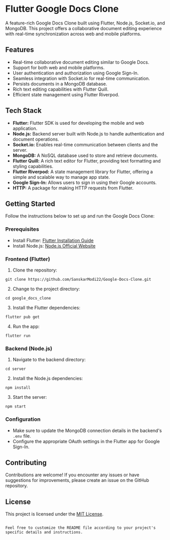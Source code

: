 # Flutter Google Docs Clone

A feature-rich Google Docs Clone built using Flutter, Node.js, Socket.io, and MongoDB. This project offers a collaborative document editing experience with real-time synchronization across web and mobile platforms.

## Features

- Real-time collaborative document editing similar to Google Docs.
- Support for both web and mobile platforms.
- User authentication and authorization using Google Sign-In.
- Seamless integration with Socket.io for real-time communication.
- Persists documents in a MongoDB database.
- Rich text editing capabilities with Flutter Quill.
- Efficient state management using Flutter Riverpod.

## Tech Stack

- **Flutter:** Flutter SDK is used for developing the mobile and web application.
- **Node.js:** Backend server built with Node.js to handle authentication and document operations.
- **Socket.io:** Enables real-time communication between clients and the server.
- **MongoDB:** A NoSQL database used to store and retrieve documents.
- **Flutter Quill:** A rich text editor for Flutter, providing text formatting and styling capabilities.
- **Flutter Riverpod:** A state management library for Flutter, offering a simple and scalable way to manage app state.
- **Google Sign-In:** Allows users to sign in using their Google accounts.
- **HTTP:** A package for making HTTP requests from Flutter.

## Getting Started

Follow the instructions below to set up and run the Google Docs Clone:

### Prerequisites

- Install Flutter: [Flutter Installation Guide](https://flutter.dev/docs/get-started/install)
- Install Node.js: [Node.js Official Website](https://nodejs.org/)

### Frontend (Flutter)

1. Clone the repository:

```shell
git clone https://github.com/SanskarModi22/Google-Docs-Clone.git
```

2. Change to the project directory:

```shell
cd google_docs_clone
```

3. Install the Flutter dependencies:

```shell
flutter pub get
```

4. Run the app:

```shell
flutter run
```

### Backend (Node.js)

1. Navigate to the backend directory:

```shell
cd server
```

2. Install the Node.js dependencies:

```shell
npm install
```

3. Start the server:

```shell
npm start
```

### Configuration

- Make sure to update the MongoDB connection details in the backend's `.env` file.
- Configure the appropriate OAuth settings in the Flutter app for Google Sign-In.

## Contributing

Contributions are welcome! If you encounter any issues or have suggestions for improvements, please create an issue on the GitHub repository.

## License

This project is licensed under the [MIT License](LICENSE).
```

Feel free to customize the README file according to your project's specific details and instructions.
